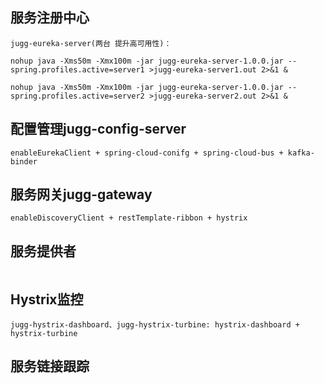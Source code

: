 ## 服务注册中心
```
jugg-eureka-server(两台 提升高可用性)：

nohup java -Xms50m -Xmx100m -jar jugg-eureka-server-1.0.0.jar --spring.profiles.active=server1 >jugg-eureka-server1.out 2>&1 &

nohup java -Xms50m -Xmx100m -jar jugg-eureka-server-1.0.0.jar --spring.profiles.active=server2 >jugg-eureka-server2.out 2>&1 &
```

## 配置管理jugg-config-server
```
enableEurekaClient + spring-cloud-conifg + spring-cloud-bus + kafka-binder
```

## 服务网关jugg-gateway 
```
enableDiscoveryClient + restTemplate-ribbon + hystrix
```

## 服务提供者
```jugg-payment enableDiscoveryClient
```
## Hystrix监控
```
jugg-hystrix-dashboard、jugg-hystrix-turbine: hystrix-dashboard + hystrix-turbine
```
## 服务链接跟踪
```jugg-zipkin-server: sleuth + zikpin + mysql + kafka
```
